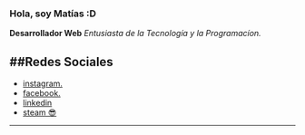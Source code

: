 ### Hola, soy Matías :D
**Desarrollador Web**
*Entusiasta de la Tecnología y la Programacíon.*

##Redes Sociales 
---
* [instagram.](https://www.instagram.com/matiasvd._/)
* [facebook.](https://www.facebook.com/profile.php?id=100008822837109)
* [linkedin](https://www.linkedin.com/in/matias-villafañe-a08041186/)
* [steam 😎](https://steamcommunity.com/id/toskalol/)
---
